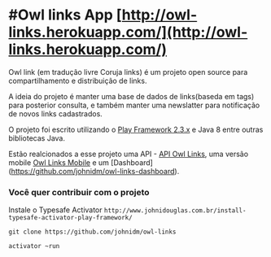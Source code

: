 #Owl links App
[http://owl-links.herokuapp.com/](http://owl-links.herokuapp.com/)
=================================

Owl link (em tradução livre Coruja links) é um projeto open source para compartilhamento e distribuição de links.

A ideia do projeto é manter uma base de dados de links(baseda em tags) para posterior consulta, e também manter uma newslatter para notificação de novos links cadastrados.

O projeto foi escrito utilizando o [Play Framework 2.3.x](https://www.playframework.com/) e Java 8 entre outras bibliotecas Java.

Estão realcionados a esse projeto uma API - [API Owl Links](https://github.com/johnidm/owl-links-api), uma versão mobile [Owl Links Mobile](https://github.com/johnidm/owl-links-mobile) e um [Dashboard] (https://github.com/johnidm/owl-links-dashboard).


### Você quer contribuir com o projeto

Instale o Typesafe Activator `http://www.johnidouglas.com.br/install-typesafe-activator-play-framework/`

```
git clone https://github.com/johnidm/owl-links
```

```
activator ~run
```

